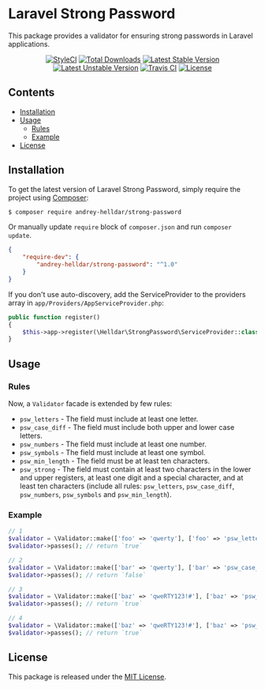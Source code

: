 # Laravel Strong Password

This package provides a validator for ensuring strong passwords in Laravel applications.

<p align="center">
    <a href="https://styleci.io/repos/184076269"><img src="https://styleci.io/repos/184076269/shield" alt="StyleCI" /></a>
    <a href="https://packagist.org/packages/andrey-helldar/strong-password"><img src="https://img.shields.io/packagist/dt/andrey-helldar/strong-password.svg?style=flat-square" alt="Total Downloads" /></a>
    <a href="https://packagist.org/packages/andrey-helldar/strong-password"><img src="https://poser.pugx.org/andrey-helldar/strong-password/v/stable?format=flat-square" alt="Latest Stable Version" /></a>
    <a href="https://packagist.org/packages/andrey-helldar/strong-password"><img src="https://poser.pugx.org/andrey-helldar/strong-password/v/unstable?format=flat-square" alt="Latest Unstable Version" /></a>
    <a href="https://travis-ci.org/andrey-helldar/strong-password"><img src="https://travis-ci.org/andrey-helldar/strong-password.svg?branch=master" alt="Travis CI" /></a>
    <a href="LICENSE"><img src="https://poser.pugx.org/andrey-helldar/strong-password/license?format=flat-square" alt="License" /></a>
</p>


## Contents

* [Installation](#installation)
* [Usage](#usage)
    * [Rules](#rules)
    * [Example](#example)
* [License](#license)


## Installation

To get the latest version of Laravel Strong Password, simply require the project using [Composer](https://getcomposer.org):

```bash
$ composer require andrey-helldar/strong-password
```

Or manually update `require` block of `composer.json` and run `composer update`.

```json
{
    "require-dev": {
        "andrey-helldar/strong-password": "^1.0"
    }
}
```

If you don't use auto-discovery, add the ServiceProvider to the providers array in `app/Providers/AppServiceProvider.php`:

```php
public function register()
{
    $this->app->register(\Helldar\StrongPassword\ServiceProvider::class);
}
```


## Usage

### Rules

Now, a `Validator` facade is extended by few rules:

 * `psw_letters` - The field must include at least one letter.
 * `psw_case_diff` - The field must include both upper and lower case letters.
 * `psw_numbers` - The field must include at least one number.
 * `psw_symbols` - The field must include at least one symbol.
 * `psw_min_length` - The field must be at least ten characters.
 * `psw_strong` - The field must contain at least two characters in the lower and upper registers, at least one digit and a special character, and at least ten characters (include  all rules: `psw_letters`, `psw_case_diff`, `psw_numbers`, `psw_symbols` and `psw_min_length`).


### Example

```php
// 1
$validator = \Validator::make(['foo' => 'qwerty'], ['foo' => 'psw_letters']);
$validator->passes(); // return `true`

// 2
$validator = \Validator::make(['bar' => 'qwerty'], ['bar' => 'psw_case_diff']);
$validator->passes(); // return `false`

// 3
$validator = \Validator::make(['baz' => 'qweRTY123!#'], ['baz' => 'psw_strong']);
$validator->passes(); // return `true`

// 4
$validator = \Validator::make(['baz' => 'qweRTY123!#'], ['baz' => 'psw_letters|psw_min_length']);
$validator->passes(); // return `true`
```


## License

This package is released under the [MIT License](LICENSE).
